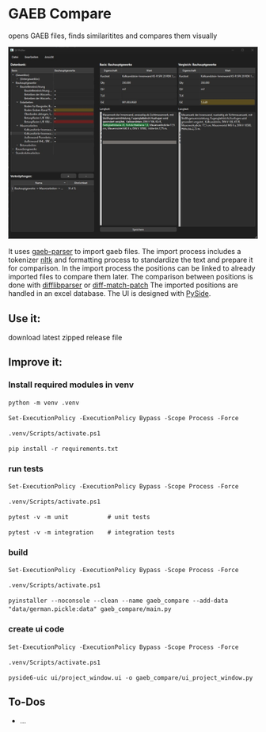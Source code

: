 # GAEB Compare
opens GAEB files, finds similaritites and compares them visually

![Screenshot of the example import.](example_screenshot.jpg)

It uses [gaeb-parser](https://github.com/meindonut/gaeb-parser) to import gaeb files. The import process includes a tokenizer [nltk](https://www.nltk.org/index.html) and formatting process to standardize the text and prepare it for comparison. In the import process the positions can be linked to already imported files to compare them later. The comparison between positions is done with [difflibparser](https://github.com/yelsayd/difflibparser) or [diff-match-patch](https://github.com/google/diff-match-patch) The imported positions are handled in an excel database. The UI is designed with [PySide](https://wiki.qt.io/Qt_for_Python). 

## Use it:
download latest zipped release file

## Improve it:

### Install required modules in venv

`python -m venv .venv`

`Set-ExecutionPolicy -ExecutionPolicy Bypass -Scope Process -Force`

`.venv/Scripts/activate.ps1`

`pip install -r requirements.txt`


### run tests

`Set-ExecutionPolicy -ExecutionPolicy Bypass -Scope Process -Force`

`.venv/Scripts/activate.ps1`

`pytest -v -m unit           # unit tests`

`pytest -v -m integration    # integration tests`

### build

`Set-ExecutionPolicy -ExecutionPolicy Bypass -Scope Process -Force`

`.venv/Scripts/activate.ps1`

`pyinstaller --noconsole --clean --name gaeb_compare --add-data "data/german.pickle:data" gaeb_compare/main.py`

### create ui code

`Set-ExecutionPolicy -ExecutionPolicy Bypass -Scope Process -Force`

`.venv/Scripts/activate.ps1`

`pyside6-uic ui/project_window.ui -o gaeb_compare/ui_project_window.py`

## To-Dos
- ...